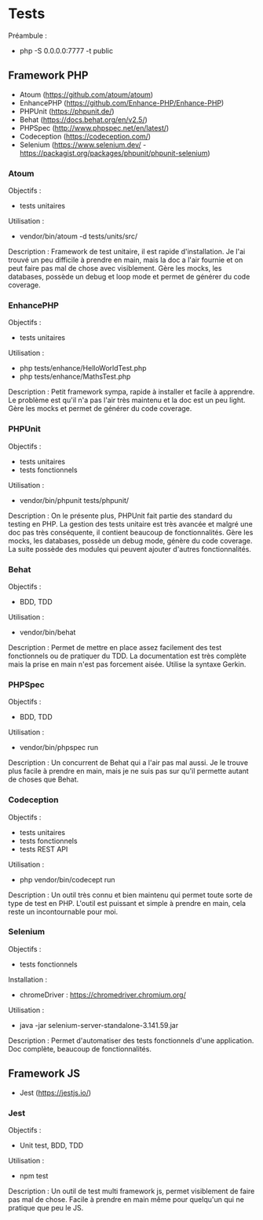 # Tests

Préambule : 
* php -S 0.0.0.0:7777 -t public

## Framework PHP

- Atoum (https://github.com/atoum/atoum)
- EnhancePHP (https://github.com/Enhance-PHP/Enhance-PHP)
- PHPUnit (https://phpunit.de/)
- Behat (https://docs.behat.org/en/v2.5/)
- PHPSpec (http://www.phpspec.net/en/latest/)
- Codeception (https://codeception.com/)
- Selenium (https://www.selenium.dev/ - https://packagist.org/packages/phpunit/phpunit-selenium)

### Atoum

Objectifs :
- tests unitaires

Utilisation : 
* vendor/bin/atoum -d tests/units/src/

Description : 
Framework de test unitaire, il est rapide d'installation. Je l'ai trouvé un peu difficile à prendre en main, mais la doc a l'air fournie 
et on peut faire pas mal de chose avec visiblement.
Gère les mocks, les databases, possède un debug et loop mode et permet de générer du code coverage.


### EnhancePHP

Objectifs :
- tests unitaires

Utilisation :
* php tests/enhance/HelloWorldTest.php
* php tests/enhance/MathsTest.php

Description : 
Petit framework sympa, rapide à installer et facile à apprendre. Le problème est qu'il n'a pas l'air très maintenu et la doc est un peu light.
Gère les mocks et permet de générer du code coverage.


### PHPUnit

Objectifs : 
- tests unitaires
- tests fonctionnels

Utilisation :
* vendor/bin/phpunit tests/phpunit/

Description : 
On le présente plus, PHPUnit fait partie des standard du testing en PHP. La gestion des tests unitaire est très avancée et malgré une doc pas très conséquente,
il contient beaucoup de fonctionnalités.
Gère les mocks, les databases, possède un debug mode, génère du code coverage.
La suite possède des modules qui peuvent ajouter d'autres fonctionnalités.


### Behat

Objectifs :
- BDD, TDD

Utilisation : 
* vendor/bin/behat

Description : 
Permet de mettre en place assez facilement des test fonctionnels ou de pratiquer du TDD.
La documentation est très complète mais la prise en main n'est pas forcement aisée.
Utilise la syntaxe Gerkin.


### PHPSpec

Objectifs :
- BDD, TDD

Utilisation :
* vendor/bin/phpspec run

Description : 
Un concurrent de Behat qui a l'air pas mal aussi. Je le trouve plus facile à prendre en main, mais je ne suis pas sur qu'il permette autant de choses que Behat.
    
    
### Codeception

Objectifs : 
- tests unitaires
- tests fonctionnels
- tests REST API

Utilisation : 
* php vendor/bin/codecept run

Description : 
Un outil très connu et bien maintenu qui permet toute sorte de type de test en PHP. L'outil est puissant et simple à prendre en main, cela reste un incontournable pour moi.

### Selenium

Objectifs :
- tests fonctionnels

Installation : 
- chromeDriver : https://chromedriver.chromium.org/

Utilisation :
* java -jar selenium-server-standalone-3.141.59.jar

Description : 
Permet d'automatiser des tests fonctionnels d'une application. Doc complète, beaucoup de fonctionnalités.


## Framework JS

- Jest (https://jestjs.io/)


### Jest

Objectifs :
- Unit test, BDD, TDD

Utilisation :
* npm test

Description :
Un outil de test multi framework js, permet visiblement de faire pas mal de chose. Facile à prendre en main même pour quelqu'un qui ne pratique que peu le JS.


